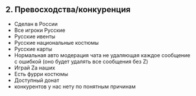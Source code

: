 ## 2. Превосходства/конкуренция

- Сделан в России
- Все игроки Русские
- Русские ивенты
- Русские национальные костюмы
- Русские карты
- Нормальная авто модерация чата не удаляющая каждое сообщение с ошибкой (оно будет удалять все сообщения без Z)
- Играй Za наших
- Есть фурри костюмы
- Доступный донат
- конкурентов у нас нету по понятным причинам